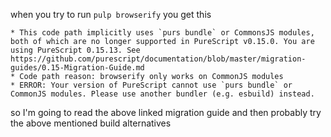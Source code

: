 when you try to run ``pulp browserify`` you get this

```
* This code path implicitly uses `purs bundle` or CommonsJS modules, both of which are no longer supported in PureScript v0.15.0. You are using PureScript 0.15.13. See https://github.com/purescript/documentation/blob/master/migration-guides/0.15-Migration-Guide.md
* Code path reason: browserify only works on CommonJS modules
* ERROR: Your version of PureScript cannot use `purs bundle` or CommonJS modules. Please use another bundler (e.g. esbuild) instead.
``` 

so I'm going to read the above linked migration guide and then probably try the
  above mentioned build alternatives
